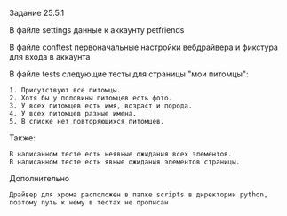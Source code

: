 Задание 25.5.1

В файле settings данные к аккаунту petfriends

В файле conftest первоначальные настройки вебдрайвера и фикстура для входа в аккаунта

В файле tests следующие тесты для страницы "мои питомцы":

    1. Присутствуют все питомцы.
    2. Хотя бы у половины питомцев есть фото.
    3. У всех питомцев есть имя, возраст и порода.
    4. У всех питомцев разные имена.
    5. В списке нет повторяющихся питомцев.

Также:

    В написанном тесте есть неявные ожидания всех элементов.
    В написанном тесте есть явные ожидания элементов страницы.

Дополнительно

    Драйвер для хрома расположен в папке scripts в директории python, поэтому путь к нему в тестах не прописан
